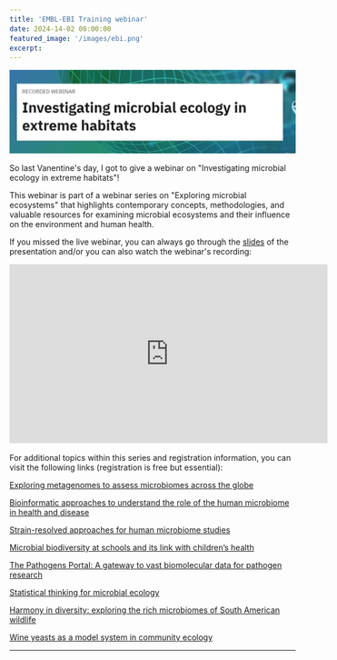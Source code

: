 ```yaml
---
title: 'EMBL-EBI Training webinar'
date: 2024-14-02 00:00:00
featured_image: '/images/ebi.png'
excerpt: 
---
```


![](/images//ebi.png)

So last Vanentine's day, I got to give a webinar on "Investigating microbial ecology in extreme habitats"!

This webinar is part of a webinar series on "Exploring microbial ecosystems" that highlights contemporary concepts, methodologies, and valuable resources for examining microbial ecosystems and their influence on the environment and human health. 

If you missed the live webinar, you can always go through the [slides](https://ftp.ebi.ac.uk/pub/training/2024/Webinars/Microbial-ecosystems_CPavloudi.pdf) of the presentation and/or you can also watch the webinar's recording:



<iframe width="560" height="315" src="https://www.youtube.com/embed/sLurSqlxiGg?si=6fYL6b-wyd0rspJ6" title="YouTube video player" frameborder="0" allow="accelerometer; autoplay; clipboard-write; encrypted-media; gyroscope; picture-in-picture; web-share" allowfullscreen></iframe>



For additional topics within this series and registration information, you can visit the following links (registration is free but essential):

[Exploring metagenomes to assess microbiomes across the globe](https://www.ebi.ac.uk/training/events/exploring-metagenomes-assess-microbiomes-across-globe/)

[Bioinformatic approaches to understand the role of the human microbiome in health and disease](https://www.ebi.ac.uk/training/events/bioinformatic-approaches-understand-role-human-microbiome-health-and-disease/)

[Strain-resolved approaches for human microbiome studies](https://www.ebi.ac.uk/training/events/strain-resolved-approaches-human-microbiome-studies/)

[Microbial biodiversity at schools and its link with children’s health](https://www.ebi.ac.uk/training/events/microbial-biodiversity-schools-and-its-link-childrens-health/)

[The Pathogens Portal: A gateway to vast biomolecular data for pathogen research](https://www.ebi.ac.uk/training/events/pathogens-portal-gateway-vast-biomolecular-data-pathogen-research/)

[Statistical thinking for microbial ecology](https://www.ebi.ac.uk/training/events/statistical-thinking-microbial-ecology/)

[Harmony in diversity: exploring the rich microbiomes of South American wildlife](https://www.ebi.ac.uk/training/events/harmony-diversity-exploring-rich-microbiomes-south-american-wildlife/)

[Wine yeasts as a model system in community ecology](https://www.ebi.ac.uk/training/events/wine-yeasts-model-system-community-ecology/)




---

